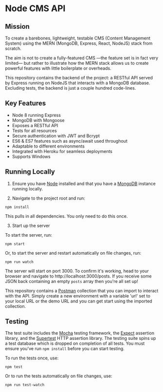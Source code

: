 # Node CMS API

## Mission
To create a barebones, lightweight, testable CMS (Content Management System) using the MERN (MongoDB, Express, React, NodeJS) stack from scratch.

The aim is not to create a fully-featured CMS —the feature set is in fact very limited— but rather to illustrate how the MERN stack allows us to create powerful features with little boilerplate or overheads.

This repository contains the backend of the project: a RESTful API served by Express running on NodeJS that interacts with a MongoDB database. Excluding tests, the backend is just a couple hundred code-lines.

## Key Features
* Node 8 running Express
* MongoDB with Mongoose
* Exposes a RESTful API
* Tests for all resources
* Secure authentication with JWT and Bcrypt
* ES6 & ES7 features such as async/await used throughout
* Adaptable to different environments
* Integrated with Heroku for seamless deployments
* Supports Windows

## Running Locally

1) Ensure you have [Node](https://docs.npmjs.com/getting-started/installing-node) installed and that you have a [MongoDB](https://www.mongodb.com/download-center?jmp=nav#community) instance running locally.

2) Navigate to the project root and run:
```
npm install
```
This pulls in all dependencies. You only need to do this once.

3) Start up the server

To start the server, run:
```
npm start
```

Or, to start the server and restart automatically on file changes, run:
```
npm run watch
```

The server will start on port 3000. To confirm it's working, head to your browser and navigate to http://localhost:3000/posts. If you receive some JSON back containing an empty `posts` array then you're all set up!

This repository contains a [Postman](https://www.getpostman.com/) collection that you can import to interact with the API. Simply create a new environment with a variable 'url' set to your local URL or the demo URL and you can get start using the imported collection.

## Testing

The test suite includes the [Mocha](https://github.com/mochajs/mocha) testing framework, the [Expect](https://github.com/mjackson/expect) assertion library, and the [Supertest](https://github.com/visionmedia/supertest) HTTP assertion library. The testing suite spins up a test database which is dropped on completion of all tests. You must ensure you've run `npm install` before you can start testing.

To run the tests once, use:
```
npm test
```

Or to run the tests automatically on file changes, use:
```
npm run test-watch
```
